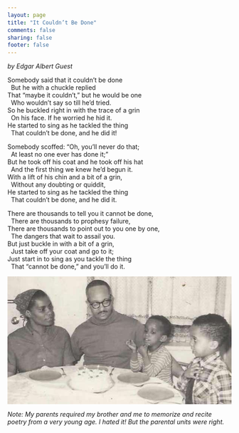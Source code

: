 ```yaml
---
layout: page
title: "It Couldn’t Be Done"
comments: false
sharing: false
footer: false
---
```


_by Edgar Albert Guest_

Somebody said that it couldn’t be done<br />
&#160;&#160;But he with a chuckle replied<br />
That “maybe it couldn’t,” but he would be one<br />
&#160;&#160;Who wouldn’t say so till he’d tried.<br />
So he buckled right in with the trace of a grin<br />
&#160;&#160;On his face. If he worried he hid it.<br />
He started to sing as he tackled the thing<br />
&#160;&#160;That couldn’t be done, and he did it!<br />

Somebody scoffed: “Oh, you’ll never do that;<br />
&#160;&#160;At least no one ever has done it;”<br />
But he took off his coat and he took off his hat<br />
&#160;&#160;And the first thing we knew he’d begun it.<br />
With a lift of his chin and a bit of a grin,<br />
&#160;&#160;Without any doubting or quiddit,<br />
He started to sing as he tackled the thing<br />
&#160;&#160;That couldn’t be done, and he did it.<br />

There are thousands to tell you it cannot be done,<br />
&#160;&#160;There are thousands to prophesy failure,<br />
There are thousands to point out to you one by one,<br />
&#160;&#160;The dangers that wait to assail you.<br />
But just buckle in with a bit of a grin,<br />
&#160;&#160;Just take off your coat and go to it;<br />
Just start in to sing as you tackle the thing<br />
&#160;&#160;That “cannot be done,” and you’ll do it.<br />


<img src="/images/hightower_family.jpg" width="600" align="center" alt="Hightower Family" title="Hightower Family">

_Note: My parents required my brother and me to memorize and recite poetry from a very young age. I hated it! But the parental units were right._

